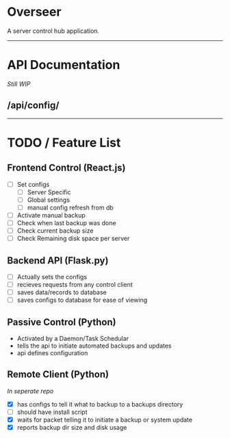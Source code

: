# Overseer
A server control hub application.

-----

# API Documentation
*Still WIP*

## /api/config/<serverId>


-----

# TODO / Feature List

## Frontend Control (React.js)
- [ ] Set configs
  - [ ] Server Specific
  - [ ] Global settings
  - [ ] manual config refresh from db
- [ ] Activate manual backup
- [ ] Check when last backup was done
- [ ] Check current backup size
- [ ] Check Remaining disk space per server

## Backend API (Flask.py)
- [ ] Actually sets the configs
- [ ] recieves requests from any control client
- [ ] saves data/records to database
- [ ] saves configs to database for ease of viewing

## Passive Control (Python)
- Activated by a Daemon/Task Schedular
- tells the api to initiate automated backups and updates
- api defines configuration

## Remote Client (Python)
*In seperate repo*
- [X] has configs to tell it what to backup to a backups directory
- [ ] should have install script
- [X] waits for packet telling it to initiate a backup or system update
- [X] reports backup dir size and disk usage

